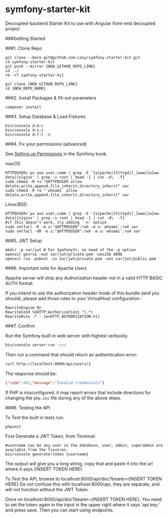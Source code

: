 symfony-starter-kit
=======

Decoupled-backend Starter Kit to use with Angular front-end decoupled project


###Getting Started

###1. Clone Repo
```
git clone --bare git@github.com:caxy/symfony-starter-kit.git
cd symfony-starter-kit
git push --mirror {NEW_GITHUB_REPO_LINK}
cd ../
rm -rf symfony-starter-kit

git clone {NEW_GITHUB_REPO_LINK}
cd {NEW_REPO_NAME}

```

###2. Install Packages & fill-out parameters
```
composer install
```

###3. Setup Database & Load Fixtures
```
bin/console d:d:c
bin/console d:s:c
bin/console d:f:l -n
```

###4. Fix your permissions (advanced)
   
   See [Setting up Permissions](http://symfony.com/doc/2.3/book/installation.html#checking-symfony-application-configuration-and-setup) in the Symfony book.
    
macOS

```
HTTPDUSER=`ps axo user,comm | grep -E '[a]pache|[h]ttpd|[_]www|[w]ww-data|[n]ginx' | grep -v root | head -1 | cut -d\  -f1`
sudo chmod -R +a "$HTTPDUSER allow delete,write,append,file_inherit,directory_inherit" var
sudo chmod -R +a "`whoami` allow delete,write,append,file_inherit,directory_inherit" var
```

Linux/BSD
```
HTTPDUSER=`ps axo user,comm | grep -E '[a]pache|[h]ttpd|[_]www|[w]ww-data|[n]ginx' | grep -v root | head -1 | cut -d\  -f1`
#if this doesn't work, try adding `-n` option
sudo setfacl -R -m u:"$HTTPDUSER":rwX -m u:`whoami`:rwX var
sudo setfacl -dR -m u:"$HTTPDUSER":rwX -m u:`whoami`:rwX var
```

###5. JWT Setup

```
mkdir -p var/jwt # For Symfony3+, no need of the -p option
openssl genrsa -out var/jwt/private.pem -aes256 4096
openssl rsa -pubout -in var/jwt/private.pem -out var/jwt/public.pem
```

###6. Important note for Apache Users

Apache server will strip any Authorization header not in a valid HTTP BASIC AUTH format.

If you intend to use the authorization header mode of this bundle (and you should), please add those rules to your VirtualHost configuration :
```
RewriteEngine On
RewriteCond %{HTTP:Authorization} ^(.*)
RewriteRule .* - [e=HTTP_AUTHORIZATION:%1]
```

###7. Confirm

   Run the Symfony built in web server with highest verbosity.
   
   ```bash
   bin/console server:run -vvv
   ```
   
   Then run a command that should return an authentication error:
   
   ```bash
   curl http://localhost:8000/api/users/1
   ```
   
   The response should be:
   
   ```json
   {"code":401,"message":"Invalid credentials"}
   ```
   
   If PHP is misconfigured, it may report errors that include directions for changing the `php.ini` file during
   any of the above steps.
   
   ###8. Testing the API
   
   To Test the built in tests run:
   ```
   phpunit
   ```
   
   First Generate a JWT Token, from Terminal:
   ```
   #username can be any user in the database, user, admin, superadmin are available from the fixutres.
   bin/console generate:token {username}
   ```
   
   The output will give you a long string, copy that and paste it into the url where it says {INSERT TOKEN HERE}
   
   
   To Test the API, browse to localhost:8000/api/doc?bearer={INSERT TOKEN HERE}
   Do not confuse this with localhost:8000/api, they are separate, and will not function without the JWT Token.
   
   Once on localhost:8000/api/doc?bearer={INSERT TOKEN HERE}, You need to set the token again in the input in the upper right where it says 'api key:' and press save. Then you can start using endpoints.

